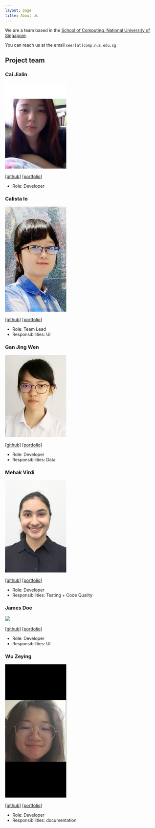 ```yaml
---
layout: page
title: About Us
---
```


We are a team based in the [School of Computing, National University of Singapore](http://www.comp.nus.edu.sg).

You can reach us at the email `seer[at]comp.nus.edu.sg`

## Project team

### Cai Jialin

<img src="images/jialin7878.PNG" width="200px">

[[github](https://github.com/jialin7878)]
[[portfolio](team/jialin7878.md)]

* Role: Developer

### Calista Io

<img src="images/calistaio.png" width="200px">

[[github](http://github.com/calistaio)]
[[portfolio](team/calistaio.md)]

* Role: Team Lead
* Responsibilities: UI

### Gan Jing Wen

<img src="images/ganjingwen.png" width="200px">

[[github](http://github.com/gan-jw)] [[portfolio](team/ganjingwen.md)]

* Role: Developer
* Responsibilities: Data

### Mehak Virdi

<img src="images/mehak24k.png" width="200px">

[[github](http://github.com/mehak24k)]
[[portfolio](team/mehakvirdi.md)]

* Role: Developer
* Responsibilities: Testing + Code Quality

### James Doe

<img src="images/johndoe.png" width="200px">

[[github](http://github.com/johndoe)]
[[portfolio](team/johndoe.md)]

* Role: Developer
* Responsibilities: UI

### Wu Zeying
<img src="images/Wuzeying.png" width="200px">

[[github](http://github.com/zeying99)]
[[portfolio](team/wuzeying.md)]

* Role: Developer
* Responsibilities: documentation
